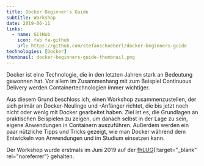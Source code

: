 ```yaml
---
title: Docker Beginner's Guide
subtitle: Workshop
date: 2019-06-11
links:
  - name: GitHub
    icon: fab fa-github
    url: https://github.com/stefanschoeberl/docker-beginners-guide
technologies: [Docker]
thumbnail: docker-beginners-guide-thumbnail.png
---
```


Docker ist eine Technologie, die in den letzten Jahren stark an Bedeutung gewonnen hat.
Vor allem im Zusammenhang mit zum Beispiel Continuous Delivery werden Containertechnologien immer wichtiger.

Aus diesem Grund beschloss ich, einen Workshop zusammenzustellen, der sich primär an Docker-Neulinge und -Anfänger richtet, die bis jetzt noch nicht oder wenig mit Docker gearbeitet haben.
Ziel ist es, die Grundlagen an praktischen Beispielen zu zeigen, um danach selbst in der Lage zu sein, eigene Anwendungen in Containern auszuführen.
Außerdem werden ein paar nützliche Tipps und Tricks gezeigt, wie man Docker während dem Entwickeln von Anwendungen und im Studium einsetzen kann.

Der Workshop wurde erstmals im Juni 2019 auf der [fhLUG](https://fhlug.at/2019/06/workshop-docker-beginners-guide){:target="_blank" rel="noreferrer"} gehalten.
